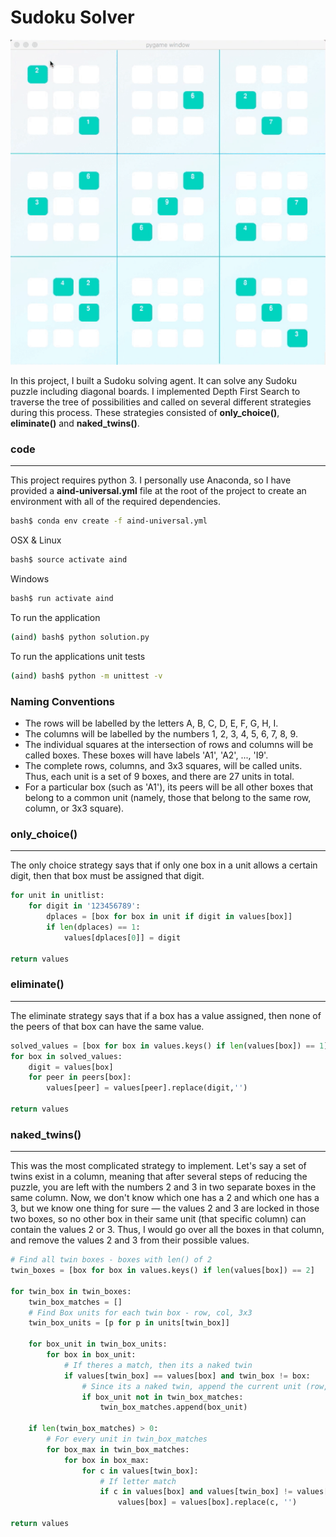 # Sudoku Solver

![Example Sudoku Solver](resize-sudoku-solver.gif)

In this project, I built a Sudoku solving agent. It can solve any Sudoku puzzle including diagonal boards.  I implemented Depth First Search to traverse the tree of possibilities and called on several different strategies during this process. These strategies consisted of **only_choice()**, **eliminate()** and **naked_twins()**.

### code
------
This project requires python 3.  I personally use Anaconda, so I have provided a **aind-universal.yml** file at the root of the project to create an environment with all of the required dependencies.

```bash
bash$ conda env create -f aind-universal.yml
```
OSX & Linux
```bash
bash$ source activate aind
```
Windows
```bash
bash$ run activate aind
```
To run the application
```bash
(aind) bash$ python solution.py 
```
To run the applications unit tests
```bash
(aind) bash$ python -m unittest -v
```

### Naming Conventions
+ The rows will be labelled by the letters A, B, C, D, E, F, G, H, I.
+ The columns will be labelled by the numbers 1, 2, 3, 4, 5, 6, 7, 8, 9.
+ The individual squares at the intersection of rows and columns will be called boxes. These boxes will have labels 'A1', 'A2', ..., 'I9'.
+ The complete rows, columns, and 3x3 squares, will be called units. Thus, each unit is a set of 9 boxes, and there are 27 units in total.
+ For a particular box (such as 'A1'), its peers will be all other boxes that belong to a common unit (namely, those that belong to the same row, column, or 3x3 square).


### only_choice()
------
The only choice strategy says that if only one box in a unit allows a certain digit, then that box must be assigned that digit.

```python
for unit in unitlist:
    for digit in '123456789':
        dplaces = [box for box in unit if digit in values[box]]
        if len(dplaces) == 1:
            values[dplaces[0]] = digit
            
return values
```

### eliminate()
------
The eliminate strategy says that if a box has a value assigned, then none of the peers of that box can have the same value.

```python
solved_values = [box for box in values.keys() if len(values[box]) == 1]
for box in solved_values:
    digit = values[box]
    for peer in peers[box]:
        values[peer] = values[peer].replace(digit,'')
        
return values
```

### naked_twins()
------
This was the most complicated strategy to implement. Let's say a set of twins exist in a column, meaning that after several steps of reducing the puzzle, you are left with the numbers 2 and 3 in two separate boxes in the same column. Now, we don't know which one has a 2 and which one has a 3, but we know one thing for sure — the values 2 and 3 are locked in those two boxes, so no other box in their same unit (that specific column) can contain the values 2 or 3. Thus, I would go over all the boxes in that column, and remove the values 2 and 3 from their possible values.

```python
# Find all twin boxes - boxes with len() of 2
twin_boxes = [box for box in values.keys() if len(values[box]) == 2]

for twin_box in twin_boxes:
    twin_box_matches = []
    # Find Box units for each twin box - row, col, 3x3
    twin_box_units = [p for p in units[twin_box]]
    
    for box_unit in twin_box_units:
        for box in box_unit:
            # If theres a match, then its a naked twin
            if values[twin_box] == values[box] and twin_box != box:
                # Since its a naked twin, append the current unit (row, col or 3x3)
                if box_unit not in twin_box_matches:
                    twin_box_matches.append(box_unit)
    
    if len(twin_box_matches) > 0:
        # For every unit in twin_box_matches
        for box_max in twin_box_matches:
            for box in box_max:
                for c in values[twin_box]:
                    # If letter match
                    if c in values[box] and values[twin_box] != values[box] and len(values[box]) >= 2:
                        values[box] = values[box].replace(c, '')

return values
```

